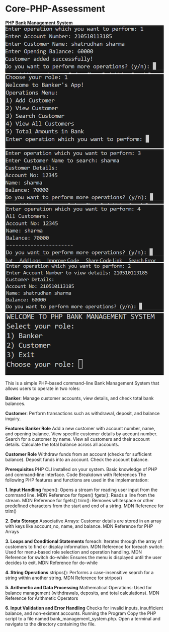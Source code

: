 # Core-PHP-Assessment
**PHP Bank Management System**
![image alt](https://github.com/MdJawed32/Core-PHP-Assessment/blob/df9e1abbcc4ffe8a49cebcf0dc5c7259fcf6a83d/images/add%20customer.png)
![image alt](https://github.com/MdJawed32/Core-PHP-Assessment/blob/df9e1abbcc4ffe8a49cebcf0dc5c7259fcf6a83d/images/banker%20app.png)
![image alt](https://github.com/MdJawed32/Core-PHP-Assessment/blob/df9e1abbcc4ffe8a49cebcf0dc5c7259fcf6a83d/images/search%20customer.png)
![image alt](https://github.com/MdJawed32/Core-PHP-Assessment/blob/df9e1abbcc4ffe8a49cebcf0dc5c7259fcf6a83d/images/total%20amount.png) 
![image alt](https://github.com/MdJawed32/Core-PHP-Assessment/blob/df9e1abbcc4ffe8a49cebcf0dc5c7259fcf6a83d/images/view%20customer.png)
![image alt](https://github.com/MdJawed32/Core-PHP-Assessment/blob/df9e1abbcc4ffe8a49cebcf0dc5c7259fcf6a83d/images/your%20role.png)



This is a simple PHP-based command-line Bank Management System that allows users to operate in two roles:

**Banker**: Manage customer accounts, view details, and check total bank balances.

**Customer**: Perform transactions such as withdrawal, deposit, and balance inquiry.

**Features**
**Banker Role**
Add a new customer with account number, name, and opening balance.
View specific customer details by account number.
Search for a customer by name.
View all customers and their account details.
Calculate the total balance across all accounts.

**Customer Role**
Withdraw funds from an account (checks for sufficient balance).
Deposit funds into an account.
Check the account balance.

**Prerequisites**
PHP CLI installed on your system.
Basic knowledge of PHP and command-line interface.
Code Breakdown with References
The following PHP features and functions are used in the implementation:

**1. Input Handling**
fopen(): Opens a stream for reading user input from the command line.
MDN Reference for fopen()
fgets(): Reads a line from the stream.
MDN Reference for fgets()
trim(): Removes whitespace or other predefined characters from the start and end of a string.
MDN Reference for trim()

**2. Data Storage**
Associative Arrays: Customer details are stored in an array with keys like account_no, name, and balance.
MDN Reference for PHP Arrays

**3. Loops and Conditional Statements**
foreach: Iterates through the array of customers to find or display information.
MDN Reference for foreach
switch: Used for menu-based role selection and operation handling.
MDN Reference for switch
do-while: Ensures the menu is displayed until the user decides to exit.
MDN Reference for do-while

**4. String Operations**
stripos(): Performs a case-insensitive search for a string within another string.
MDN Reference for stripos()

**5. Arithmetic and Data Processing**
Mathematical Operations: Used for balance management (withdrawals, deposits, and total calculations).
MDN Reference for Arithmetic Operators

**6. Input Validation and Error Handling**
Checks for invalid inputs, insufficient balance, and non-existent accounts.
Running the Program
Copy the PHP script to a file named bank_management_system.php.
Open a terminal and navigate to the directory containing the file.

